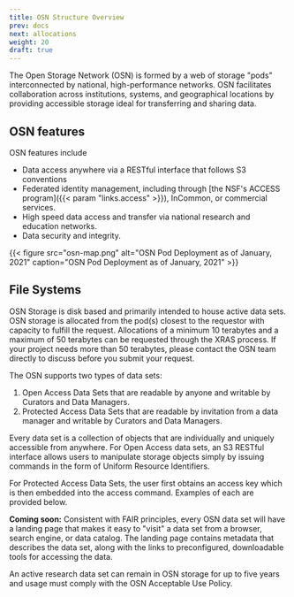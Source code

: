 ```yaml
---
title: OSN Structure Overview
prev: docs
next: allocations
weight: 20
draft: true
---
```


The Open Storage Network (OSN) is formed by a web of storage "pods" interconnected
by national, high-performance networks. OSN facilitates collaboration across 
institutions, systems, and geographical locations by providing accessible
storage ideal for transferring and sharing data.

## OSN features

OSN features include

- Data access anywhere via a RESTful interface that follows S3 conventions
- Federated identity management, including through 
  [the NSF's ACCESS program]({{< param "links.access" >}}),
  InCommon, or commercial services.
- High speed data access and transfer via national research and education
  networks.
- Data security and integrity.

{{< figure src="osn-map.png" alt="OSN Pod Deployment as of January, 2021" caption="OSN Pod Deployment as of January, 2021" >}}

## File Systems

OSN Storage is disk based and primarily intended to house active data
sets. OSN storage is allocated from the pod(s) closest to the requestor
with capacity to fulfill the request. Allocations of a minimum 10
terabytes and a maximum of 50 terabytes can be requested through the
XRAS process. If your project needs more than 50 terabytes, please
contact the OSN team directly to discuss before you submit your request.

The OSN supports two types of data sets:

1.  Open Access Data Sets that are readable by anyone and writable by
    Curators and Data Managers.
2.  Protected Access Data Sets that are readable by invitation from a
    data manager and writable by Curators and Data Managers.

Every data set is a collection of objects that are individually and
uniquely accessible from anywhere. For Open Access data sets, an S3
RESTful interface allows users to manipulate storage objects simply by
issuing commands in the form of Uniform Resource Identifiers.

For Protected Access Data Sets, the user first obtains an access key
which is then embedded into the access command. Examples of each are
provided below.

**Coming soon:** Consistent with FAIR principles, every OSN data set
will have a landing page that makes it easy to \"visit\" a data set from
a browser, search engine, or data catalog. The landing page contains
metadata that describes the data set, along with the links to
preconfigured, downloadable tools for accessing the data.

An active research data set can remain in OSN storage for up to five
years and usage must comply with the OSN Acceptable Use Policy.
